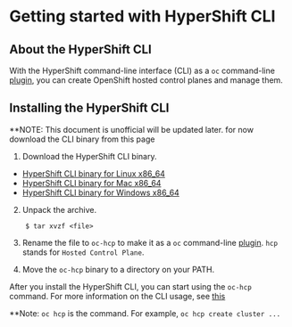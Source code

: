 # Getting started with HyperShift CLI

## About the HyperShift CLI

With the HyperShift command-line interface (CLI) as a `oc` command-line [plugin](https://docs.openshift.com/container-platform/4.11/cli_reference/openshift_cli/extending-cli-plugins.html), you can create OpenShift hosted control planes and manage them.

## Installing the HyperShift CLI

**NOTE: This document is unofficial will be updated later. for now download the CLI binary from this page

1. Download the HyperShift CLI binary.

- [HyperShift CLI binary for Linux x86_64](https://github.com/stolostron/hypershift-addon-operator/blob/main/docs/hypershift-linux-amd64.tar.gz)
- [HyperShift CLI binary for Mac x86_64](https://github.com/stolostron/hypershift-addon-operator/blob/main/docs/hypershift-darwin-amd64.tar.gz)
- [HyperShift CLI binary for Windows x86_64](https://github.com/stolostron/hypershift-addon-operator/blob/main/docs/hypershift-windows-amd64.tar.gz)

2. Unpack the archive.

```
    $ tar xvzf <file>
```

3. Rename the file to `oc-hcp` to make it as a `oc` command-line [plugin](https://docs.openshift.com/container-platform/4.11/cli_reference/openshift_cli/extending-cli-plugins.html). `hcp` stands for `Hosted Control Plane`.

4. Move the `oc-hcp` binary to a directory on your PATH.

After you install the HyperShift CLI, you can start using the `oc-hcp` command. For more information on the CLI usage, see [this](https://hypershift-docs.netlify.app/getting-started/)

**Note: `oc hcp` is the command. For example, `oc hcp create cluster ...`